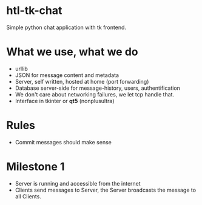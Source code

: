# htl-tk-chat

Simple python chat application with tk frontend.


# What we use, what we do
- urllib
- JSON for message content and metadata
- Server, self written, hosted at home (port forwarding)
- Database server-side for message-history, users, authentification
- We don't care about networking failures, we let tcp handle that.
- Interface in tkinter or **qt5** (nonplusultra)

# Rules
- Commit messages should make sense

# Milestone 1
- Server is running and accessible from the internet
- Clients send messages to Server, the Server broadcasts the message to all Clients.

